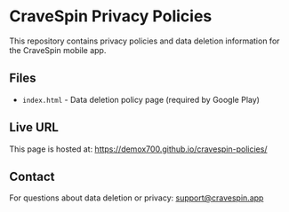 # CraveSpin Privacy Policies

This repository contains privacy policies and data deletion information for the CraveSpin mobile app.

## Files

- `index.html` - Data deletion policy page (required by Google Play)

## Live URL

This page is hosted at: https://demox700.github.io/cravespin-policies/

## Contact

For questions about data deletion or privacy: support@cravespin.app
